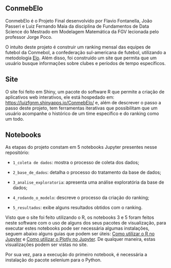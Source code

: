 ConmebElo
---------

ConmebElo é o Projeto Final desenvolvido por Flavio Fontanella, João
Passeri e Luiz Fernando Maia da disciplina de Fundamentos de Data
Science do Mestrado em Modelagem Matemática da FGV lecionada pelo
professor Jorge Poco.

O intuito deste projeto é construir um ranking mensal das equipes de
futebol da Conmebol, a confederação sul-americana de futebol, utilizando
a metodologia [Elo](https://en.wikipedia.org/wiki/Elo_rating_system).
Além disso, foi construído um site que permita que um usuário busque
informações sobre clubes e períodos de tempo específicos.

Site
----

O site foi feito em Shiny, um pacote do software R que permite a criação
de aplicativos web interativos, ele está hospedado em:
<https://luizfgnm.shinyapps.io/ConmebElo/> e, além de descrever o passo
a passo deste projeto, tem ferramentas iterativas que possibilitam que
um usuário acompanhe o histórico de um time específico e do ranking como
um todo.

Notebooks
---------

As etapas do projeto constam em 5 notebooks Jupyter presentes nesse
repositório:

-   `1_coleta de dados`: mostra o processo de coleta dos dados;

-   `2_base_de_dados`: detalha o processo do tratamento da base de
    dados;

-   `3_analise_exploratoria`: apresenta uma análise exploratória da base
    de dados;

-   `4_rodando_o_modelo`: descreve o processo da criação do ranking;

-   `5_resultados`: exibe alguns resultados obtidos com o ranking.

Visto que o site foi feito utilizando o R, os notebooks 3 e 5 foram
feitos neste software com o uso de alguns dos seus pacotes de
visualização, para executar estes notebooks pode ser necessária algumas
instalações, seguem abaixo alguns guias que podem ser úteis: [Como
utilizar o R no
Jupyter](https://docs.anaconda.com/anaconda/navigator/tutorials/r-lang/)
e [Como utilizar o Plotly no
Jupyter](https://plot.ly/r/using-r-in-jupyter-notebooks/). De qualquer
maneira, estas visualizações podem ser vistas no site.

Por sua vez, para a execução do primeiro notebook, é necessária a
instalação do pacote selenium para o Python.
